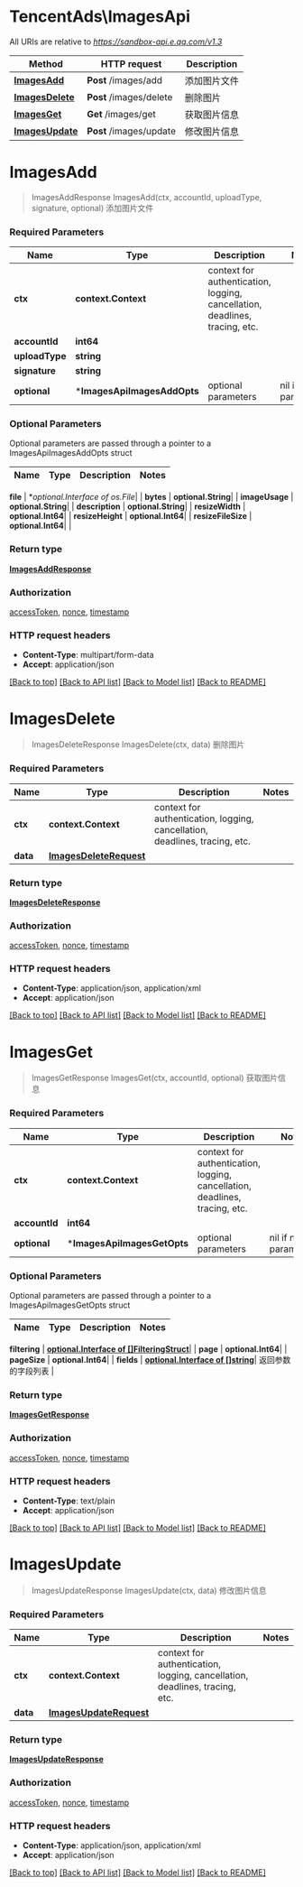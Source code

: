 # TencentAds\ImagesApi

All URIs are relative to *https://sandbox-api.e.qq.com/v1.3*

Method | HTTP request | Description
------------- | ------------- | -------------
[**ImagesAdd**](ImagesApi.md#ImagesAdd) | **Post** /images/add | 添加图片文件
[**ImagesDelete**](ImagesApi.md#ImagesDelete) | **Post** /images/delete | 删除图片
[**ImagesGet**](ImagesApi.md#ImagesGet) | **Get** /images/get | 获取图片信息
[**ImagesUpdate**](ImagesApi.md#ImagesUpdate) | **Post** /images/update | 修改图片信息


# **ImagesAdd**
> ImagesAddResponse ImagesAdd(ctx, accountId, uploadType, signature, optional)
添加图片文件

### Required Parameters

Name | Type | Description  | Notes
------------- | ------------- | ------------- | -------------
 **ctx** | **context.Context** | context for authentication, logging, cancellation, deadlines, tracing, etc.
  **accountId** | **int64**|  | 
  **uploadType** | **string**|  | 
  **signature** | **string**|  | 
 **optional** | ***ImagesApiImagesAddOpts** | optional parameters | nil if no parameters

### Optional Parameters
Optional parameters are passed through a pointer to a ImagesApiImagesAddOpts struct

Name | Type | Description  | Notes
------------- | ------------- | ------------- | -------------



 **file** | **optional.Interface of *os.File**|  | 
 **bytes** | **optional.String**|  | 
 **imageUsage** | **optional.String**|  | 
 **description** | **optional.String**|  | 
 **resizeWidth** | **optional.Int64**|  | 
 **resizeHeight** | **optional.Int64**|  | 
 **resizeFileSize** | **optional.Int64**|  | 

### Return type

[**ImagesAddResponse**](ImagesAddResponse.md)

### Authorization

[accessToken](../README.md#accessToken), [nonce](../README.md#nonce), [timestamp](../README.md#timestamp)

### HTTP request headers

 - **Content-Type**: multipart/form-data
 - **Accept**: application/json

[[Back to top]](#) [[Back to API list]](../README.md#documentation-for-api-endpoints) [[Back to Model list]](../README.md#documentation-for-models) [[Back to README]](../README.md)

# **ImagesDelete**
> ImagesDeleteResponse ImagesDelete(ctx, data)
删除图片

### Required Parameters

Name | Type | Description  | Notes
------------- | ------------- | ------------- | -------------
 **ctx** | **context.Context** | context for authentication, logging, cancellation, deadlines, tracing, etc.
  **data** | [**ImagesDeleteRequest**](ImagesDeleteRequest.md)|  | 

### Return type

[**ImagesDeleteResponse**](ImagesDeleteResponse.md)

### Authorization

[accessToken](../README.md#accessToken), [nonce](../README.md#nonce), [timestamp](../README.md#timestamp)

### HTTP request headers

 - **Content-Type**: application/json, application/xml
 - **Accept**: application/json

[[Back to top]](#) [[Back to API list]](../README.md#documentation-for-api-endpoints) [[Back to Model list]](../README.md#documentation-for-models) [[Back to README]](../README.md)

# **ImagesGet**
> ImagesGetResponse ImagesGet(ctx, accountId, optional)
获取图片信息

### Required Parameters

Name | Type | Description  | Notes
------------- | ------------- | ------------- | -------------
 **ctx** | **context.Context** | context for authentication, logging, cancellation, deadlines, tracing, etc.
  **accountId** | **int64**|  | 
 **optional** | ***ImagesApiImagesGetOpts** | optional parameters | nil if no parameters

### Optional Parameters
Optional parameters are passed through a pointer to a ImagesApiImagesGetOpts struct

Name | Type | Description  | Notes
------------- | ------------- | ------------- | -------------

 **filtering** | [**optional.Interface of []FilteringStruct**](FilteringStruct.md)|  | 
 **page** | **optional.Int64**|  | 
 **pageSize** | **optional.Int64**|  | 
 **fields** | [**optional.Interface of []string**](string.md)| 返回参数的字段列表 | 

### Return type

[**ImagesGetResponse**](ImagesGetResponse.md)

### Authorization

[accessToken](../README.md#accessToken), [nonce](../README.md#nonce), [timestamp](../README.md#timestamp)

### HTTP request headers

 - **Content-Type**: text/plain
 - **Accept**: application/json

[[Back to top]](#) [[Back to API list]](../README.md#documentation-for-api-endpoints) [[Back to Model list]](../README.md#documentation-for-models) [[Back to README]](../README.md)

# **ImagesUpdate**
> ImagesUpdateResponse ImagesUpdate(ctx, data)
修改图片信息

### Required Parameters

Name | Type | Description  | Notes
------------- | ------------- | ------------- | -------------
 **ctx** | **context.Context** | context for authentication, logging, cancellation, deadlines, tracing, etc.
  **data** | [**ImagesUpdateRequest**](ImagesUpdateRequest.md)|  | 

### Return type

[**ImagesUpdateResponse**](ImagesUpdateResponse.md)

### Authorization

[accessToken](../README.md#accessToken), [nonce](../README.md#nonce), [timestamp](../README.md#timestamp)

### HTTP request headers

 - **Content-Type**: application/json, application/xml
 - **Accept**: application/json

[[Back to top]](#) [[Back to API list]](../README.md#documentation-for-api-endpoints) [[Back to Model list]](../README.md#documentation-for-models) [[Back to README]](../README.md)

